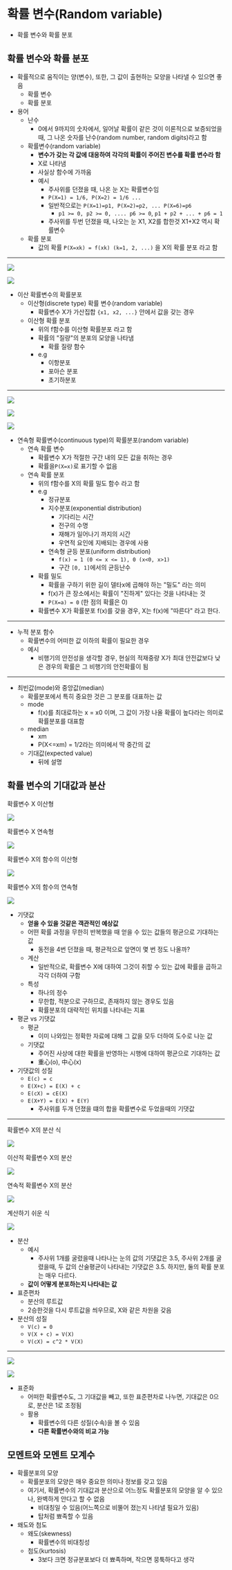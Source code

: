 # 확률 변수(Random variable)

- 확률 변수와 확률 분포

## 확률 변수와 확률 분포

- 확률적으로 움직이는 양(변수), 또한, 그 값이 출현하는 모양을 나타낼 수 있으면 좋음
  - 확률 변수
  - 확률 분포
- 용어
  - 난수
    - 0에서 9까지의 숫자에서, 일어날 확률이 같은 것이 이론적으로 보증되었을 때, 그 나온 숫자를 난수(random number, random digits)라고 함
  - 확률변수(random variable)
    - **변수가 갖는 각 값에 대응하여 각각의 확률이 주어진 변수를 확률 변수라 함**
    - X로 나타냄
    - 사실상 함수에 가까움
    - 예시
      - 주사위를 던졌을 때, 나온 눈 X는 확률변수임
      - `P(X=1) = 1/6, P(X=2) = 1/6 ...`
      - 일반적으로는 `P(X=1)=p1, P(X=2)=p2, ... P(X=6)=p6`
        - `p1 >= 0, p2 >= 0, .... p6 >= 0`, `p1 + p2 + ... + p6 = 1`
      - 주사위를 두번 던졌을 때, 나오는 눈 X1, X2를 합한것 X1+X2 역시 확률변수
  - 확률 분포
    - 값의 확률 `P(X=xk) = f(xk) (k=1, 2, ...)` 을 X의 확률 분포 라고 함

---

![](./images/ch4/exp_probability_distribution1.gif)

![](./images/ch4/exp_probability_distribution2.gif)

- 이산 확률변수의 확률분포
  - 이산형(discrete type) 확률 변수(random variable)
    - 확률변수 X가 가산집합 `{x1, x2, ...}` 안에서 값을 갖는 경우
  - 이산형 확률 분포
    - 위의 f함수를 이산형 확률분포 라고 함
    - 확률의 "질량"의 분포의 모양을 나타냄
      - 확률 질량 함수
    - e.g
      - 이항분포
      - 포아슨 분포
      - 초기하분포

---

![](./images/ch4/exp_continuous_probability_distribution1.gif)

![](./images/ch4/exp_continuous_probability_distribution2.gif)

![](./images/ch4/exp_continuous_probability_distribution3.gif)

- 연속형 확률변수(continuous type)의 확률분포(random variable)
  - 연속 확률 변수
    - 확률변수 X가 적절한 구간 내의 모든 값을 취하는 경우
    - 확률을`P(X=x)`로 표기할 수 없음
  - 연속 확률 분포
    - 위의 f함수를 X의 확률 밀도 함수 라고 함
    - e.g
      - 정규분포
      - 지수분포(exponential distribution)
        - 기다리는 시간
        - 전구의 수명
        - 재해가 일어나기 까지의 시간
        - 우연적 요인에 지배되는 경우에 사용
      - 연속형 균등 분포(uniform distribution)
        - `f(x) = 1 (0 <= x <= 1), 0 (x<0, x>1)`
        - 구간 `[0, 1]`에서의 균등난수
    - 확률 밀도
      - 확률을 구하기 위한 길이 델타x에 곱해야 하는 "밀도" 라는 의미
      - f(x)가 큰 장소에서는 확률이 "진하게" 있다는 것을 나타내는 것
      - `P(X=a) = 0` (한 점의 확률은 0)
    - 확률변수 X가 확률분포 f(x)를 갖을 경우, X는 f(x)에 "따른다" 라고 한다.

---

- 누적 분포 함수
  - 확률변수의 어떠한 값 이하의 확률이 필요한 경우
  - 예시
    - 비행기의 안전성을 생각할 경우, 현실의 적재중량 X가 최대 안전값보다 낮은 경우의 확률은 그 비행기의 안전확률이 됨

---

- 최빈값(mode)와 중앙값(median)
  - 확률분포에서 특히 중요한 것은 그 분포를 대표하는 값
  - mode
    - f(x)를 최대로하는 x = x0 이며, 그 값이 가장 나올 확률이 높다라는 의미로 확률분포를 대표함
  - median
    - xm
    - P(X<=xm) = 1/2라는 의미에서 딱 중간의 값
  - 기대값(expected value)
    - 뒤에 설명

## 확률 변수의 기대값과 분산

확률변수 X 이산형

![](./images/ch4/discrete_expectation.gif)

확률변수 X 연속형

![](./images/ch4/continuous_expectation.gif)

확률변수 X의 함수의 이산형

![](./images/ch4/discrete_expectation2.gif)

확률변수 X의 함수의 연속형

![](./images/ch4/continuous_expectation2.gif)

- 기댓값
  - **얻을 수 있을 것같은 객관적인 예상값**
  - 어떤 확률 과정을 무한히 반복했을 때 얻을 수 있는 값들의 평균으로 기대하는 값
    - 동전을 4번 던졌을 때, 평균적으로 앞면이 몇 번 정도 나올까?
  - 계산
    - 일반적으로, 확률변수 X에 대하여 그것이 취할 수 있는 값에 확률을 곱하고 각각 더하여 구함
  - 특성
    - 하나의 정수
    - 무한합, 적분으로 구하므로, 존재하지 않는 경우도 있음
    - 확률분포의 대략적인 위치를 나타내는 지표
- 평균 vs 기댓값
  - 평균
    - 이미 나와있는 정확한 자료에 대해 그 값을 모두 더하여 도수로 나눈 값
  - 기댓값
    - 주어진 사상에 대한 확률을 반영하는 시행에 대하여 평균으로 기대하는 값
    - 重心(o), 中心(x)
- 기댓값의 성질
  - `E(c) = c`
  - `E(X+c) = E(X) + c`
  - `E(cX) = cE(X)`
  - `E(X+Y) = E(X) + E(Y)`
    - 주사위를 두개 던졌을 떄의 합을 확률변수로 두었을때의 기댓값

---

확률변수 X의 분산 식

![](./images/ch4/variance.gif)

이산적 확률변수 X의 분산

![](./images/ch4/discrete_variance.gif)

연속적 확률변수 X의 분산

![](./images/ch4/continuous_variance.gif)

계산하기 쉬운 식

![](./images/ch4/variance_easy.gif)

- 분산
  - 예시
    - 주사위 1개를 굴렸을때 나타나는 눈의 값의 기댓값은 3.5, 주사위 2개를 굴렸을때, 두 값의 산술평균이 나타내는 기댓값은 3.5. 하지만, 둘의 확률 분포는 매우 다르다.
  - **값이 어떻게 분포하는지 나타내는 값**
- 표준편차
  - 분산의 루트값
  - 2승한것을 다시 루트값을 씌우므로, X와 같은 차원을 갖음
- 분산의 성질
  - `V(c) = 0`
  - `V(X + c) = V(X)`
  - `V(cX) = c^2 * V(X)`

---

![](./images/ch4/normalization.gif)

![](./images/ch4/normalization2.gif)

- 표준화
  - 어떠한 확률변수도, 그 기대값을 빼고, 또한 표준편차로 나누면, 기대값은 0으로, 분산은 1로 조정됨
  - 활용
    - 확률변수의 다른 성질(수속)을 볼 수 있음
    - **다른 확률변수와의 비교 가능**

## 모멘트와 모멘트 모계수

- 확률분포의 모양
  - 확률분포의 모양은 매우 중요한 의미나 정보를 갖고 있음
  - 여기서, 확률변수의 기대값과 분산으로 어느정도 확률분포의 모양을 알 수 있으나, 완벽하게 안다고 할 수 없음
    - 비대칭일 수 있음(어느쪽으로 비뚤어 졌는지 나타낼 필요가 있음)
    - 탑처럼 뾰족할 수 있음
- 왜도와 첨도
  - 왜도(skewness)
    - 확률변수의 비대칭성
  - 첨도(kurtosis)
    - 3보다 크면 정규분포보다 더 뾰족하며, 작으면 뭉툭하다고 생각
